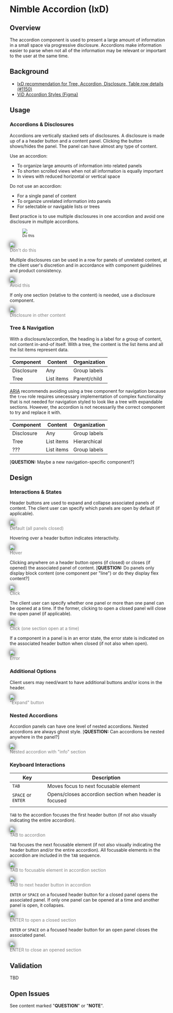 # Nimble Accordion (IxD)

## Overview
The accordion component is used to present a large amount of information in a small space via progressive disclosure. Accordions make information easier to parse when not all of the information may be relevant or important to the user at the same time.

## Background
- [IxD recommendation for Tree, Accordion, Disclosure, Table row details (#1150)](https://github.com/orgs/ni/projects/7/views/13?pane=issue&itemId=24667320)
- [ViD Accordion Styles (Figma)](https://www.figma.com/file/PO9mFOu5BCl8aJvFchEeuN/Nimble_Components?type=design&node-id=1295-85131&mode=design)

## Usage
### Accordions & Disclosures
Accordions are vertically stacked sets of disclosures. A disclosure is made up of a a header button and a content panel. Clicking the button shows/hides the panel. The panel can have almost any type of content. 

Use an accordion:
- To organize large amounts of information into related panels
- To shorten scrolled views when not all information is equally important
- In views with reduced horizontal or vertical space

Do not use an accordion:
- For a single panel of content
- To organize unrelated information into panels
- For selectable or navigable lists or trees

Best practice is to use multiple disclosures in one accordion and avoid one disclosure in multiple accordions.
<figure>
  <img src="spec-images/Accordion-13.png">
  <figcaption><sup>Do this</sup></figcaption>
</figure>
<figure style="margin-left: 0px;">
  <img style="filter: drop-shadow(0 0 0.5rem #000000);" src="spec-images/Accordion-14.png">
  <figcaption style="color: rgba(0, 0, 0, 0.5);">Don't do this</figcaption>
</figure>

Multiple disclosures can be used in a row for panels of unrelated content, at the client user's discretion and in accordance with component guidelines and product consistency.
<figure style="margin-left: 0px;">
  <img style="filter: drop-shadow(0 0 0.5rem #000000);" src="spec-images/Accordion-15.png">
  <figcaption style="color: rgba(0, 0, 0, 0.5);">Avoid this</figcaption>
</figure>

If only one section (relative to the content) is needed, use a disclosure component.
<figure style="margin-left: 0px;">
  <img style="filter: drop-shadow(0 0 0.5rem #000000);" src="spec-images/Accordion-16.png">
  <figcaption style="color: rgba(0, 0, 0, 0.5);">Disclosure in other content</figcaption>
</figure>

### Tree & Navigation
With a disclosure/accordion, the heading is a label for a group of content, not content in-and-of itself. With a tree, the content is the list items and all the list items represent data.

| Component | Content | Organization |
|-----------|---------|--------------|
| Disclosure | Any | Group labels |
| Tree | List items | Parent/child |

[ARIA](https://www.w3.org/WAI/ARIA/apg/patterns/treeview/examples/treeview-navigation/) recommends avoiding using a tree component for navigation because the `tree` role requires unecessary implementation of complex functionality that is not needed for navigation styled to look like a tree with expandable sections. However, the accordion is not necessarily the correct component to try and replace it with.

| Component | Content | Organization |
|-----------|---------|--------------|
| Disclosure | Any | Group labels |
| Tree | List items | Hierarchical |
| ??? | List items | Group labels |

[**QUESTION:** Maybe a new navigation-specific component?]

## Design
### Interactions & States
Header buttons are used to expand and collapse associated panels of content. The client user can specify which panels are open by default (if applicable).
<figure style="margin-left: 0px;">
  <img style="filter: drop-shadow(0 0 0.5rem #000000);" src="spec-images/Accordion-1.png">
  <figcaption style="color: rgba(0, 0, 0, 0.5);">Default (all panels closed)</figcaption>
</figure>

Hovering over a header button indicates interactivity.
<figure style="margin-left: 0px;">
  <img style="filter: drop-shadow(0 0 0.5rem #000000);" src="spec-images/Accordion-2.png">
  <figcaption style="color: rgba(0, 0, 0, 0.5);">Hover</figcaption>
</figure>

Clicking anywhere on a header button opens (if closed) or closes (if opened) the associated panel of content. [**QUESTION:** Do panels only display block content (one component per "line") or do they display flex content?]
<figure style="margin-left: 0px;">
  <img style="filter: drop-shadow(0 0 0.5rem #000000);" src="spec-images/Accordion-3.png">
  <figcaption style="color: rgba(0, 0, 0, 0.5);">Click</figcaption>
</figure>

The client user can specify whether one panel or more than one panel can be opened at a time. If the former, clicking to open a closed panel will close the open panel (if applicable).
<figure style="margin-left: 0px;">
  <img style="filter: drop-shadow(0 0 0.5rem #000000);" src="spec-images/Accordion-4.png">
  <figcaption style="color: rgba(0, 0, 0, 0.5);">Click (one section open at a time)</figcaption>
</figure>

If a component in a panel is in an error state, the error state is indicated on the associated header button when closed (if not also when open).
<figure style="margin-left: 0px;">
  <img style="filter: drop-shadow(0 0 0.5rem #000000);" src="spec-images/Accordion-5.png">
  <figcaption style="color: rgba(0, 0, 0, 0.5);">Error</figcaption>
</figure>

### Additional Options
Client users may need/want to have additional buttons and/or icons in the header.
<figure style="margin-left: 0px;">
  <img style="filter: drop-shadow(0 0 0.5rem #000000);" src="spec-images/Accordion-6.png">
  <figcaption style="color: rgba(0, 0, 0, 0.5);">"Expand" button</figcaption>
</figure>

### Nested Accordions
Accordion panels can have one level of nested accordions. Nested accordions are always ghost style. [**QUESTION:** Can accordions be nested anywhere in the panel?]
<figure style="margin-left: 0px;">
  <img style="filter: drop-shadow(0 0 0.5rem #000000);" src="spec-images/Accordion-7.png">
  <figcaption style="color: rgba(0, 0, 0, 0.5);">Nested accordion with "info" section</figcaption>
</figure>

### Keyboard Interactions
| Key                  | Description                      |
|----------------------|----------------------------------|
| `TAB` | Moves focus to next focusable element |
| `SPACE` or `ENTER` | Opens/closes accordion section when header is focused |
| | | 

`TAB` to the accordion focuses the first header button (if not also visually indicating the entire accordion).
<figure style="margin-left: 0px;">
  <img style="filter: drop-shadow(0 0 0.5rem #000000);" src="spec-images/Accordion-8.png">
  <figcaption style="color: rgba(0, 0, 0, 0.5);">TAB to accordion</figcaption>
</figure>

`TAB` focuses the next focusable element (if not also visually indicating the header button and/or the entire accordion). All focusable elements in the accordion are included in the `TAB` sequence.
<figure style="margin-left: 0px;">
  <img style="filter: drop-shadow(0 0 0.5rem #000000);" src="spec-images/Accordion-9.png">
  <figcaption style="color: rgba(0, 0, 0, 0.5);">TAB to focusable element in accordion section</figcaption>
</figure>
<figure style="margin-left: 0px;">
  <img style="filter: drop-shadow(0 0 0.5rem #000000);" src="spec-images/Accordion-10.png">
  <figcaption style="color: rgba(0, 0, 0, 0.5);">TAB to next header button in accordion</figcaption>
</figure>

`ENTER` or `SPACE` on a focused header button for a closed panel opens the associated panel. If only one panel can be opened at a time and another panel is open, it collapses.
<figure style="margin-left: 0px;">
  <img style="filter: drop-shadow(0 0 0.5rem #000000);" src="spec-images/Accordion-11.png">
  <figcaption style="color: rgba(0, 0, 0, 0.5);">ENTER to open a closed section</figcaption>
</figure>

`ENTER` or `SPACE` on a focused header button for an open panel closes the associated panel.
<figure style="margin-left: 0px;">
  <img style="filter: drop-shadow(0 0 0.5rem #000000);" src="spec-images/Accordion-12.png">
  <figcaption style="color: rgba(0, 0, 0, 0.5);">ENTER to close an opened section</figcaption>
</figure>

## Validation
TBD

## Open Issues
See content marked "**QUESTION**" or "**NOTE**".